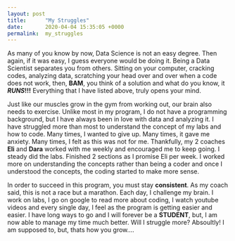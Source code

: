 ```yaml
---
layout: post
title:      "My Struggles"
date:       2020-04-04 15:35:05 +0000
permalink:  my_struggles
---
```


As many of you know by now, Data Science is not an easy degree. Then again, if it was easy, I guess everyone would be doing it. Being a Data Scientist separates you from others. Sitting on your computer, cracking codes, analyzing data, scratching your head over and over when a code does not work, then, **BAM**, you think of a solution and what do you know, it ***RUNS*!!!** Everything that I have listed above, truly opens your mind. 

Just like our muscles grow in the gym from working out, our brain also needs to exercise. Unlike most in my program, I do not have a programming background, but I have always been in love with data and analyzing it. I have struggled more than most to understand the concept of my labs and how to code. Many times, I wanted to give up. Many times, it gave me anxiety. Many times, I felt as this was not for me. Thankfully, my 2 coaches **Eli** and **Dara** worked with me weekly and encouraged me to keep going. I steady did the labs. Finished 2 sections as I promise Eli per week. I worked more on understanding the concepts rather than being a coder and once I understood the concepts, the coding started to make more sense. 

In order to succeed in this program, you must stay **consistent**. As my coach said, this is not a race but a marathon. Each day, I challenge my brain. I work on labs, I go on google to read more about coding, I watch youtube videos and every single day, I feel as the program is getting easier and easier. I have long ways to go and I will forever be a **STUDENT**, but, I am now able to manage my time much better.  Will I struggle more? Absoultly! I am supposed to, but, thats how you grow....       


